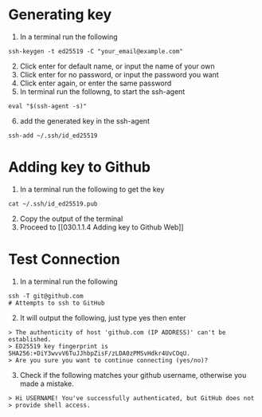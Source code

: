 # Generating key
1. In a terminal run the following
```shell 
ssh-keygen -t ed25519 -C "your_email@example.com"
```
2. Click enter for default name, or input the name of your own
3. Click enter for no password, or input the password you want
4. Click enter again, or enter the same password
5. In terminal run the followng, to start the ssh-agent
```shell
eval "$(ssh-agent -s)"
```
6. add the generated key in the ssh-agent
 ```shell
ssh-add ~/.ssh/id_ed25519
```

# Adding key to Github
1. In a terminal run the following to get the key
```shell
cat ~/.ssh/id_ed25519.pub
```
2. Copy the output of the terminal
3. Proceed to [[030.1.1.4 Adding key to Github Web]]

# Test Connection
1. In a terminal run the following
```shell
ssh -T git@github.com
# Attempts to ssh to GitHub
```
2. It will output the following, just type yes then enter
```shell
> The authenticity of host 'github.com (IP ADDRESS)' can't be established.
> ED25519 key fingerprint is SHA256:+DiY3wvvV6TuJJhbpZisF/zLDA0zPMSvHdkr4UvCOqU.
> Are you sure you want to continue connecting (yes/no)?
```
3. Check if the following matches your github username, otherwise you made a mistake.
```shell
> Hi USERNAME! You've successfully authenticated, but GitHub does not
> provide shell access.
```
